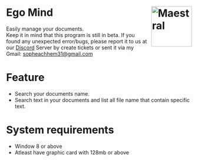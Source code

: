 # Ego Mind <img src="https://static.thenounproject.com/png/1399858-200.png" align="right" title="Maestral" width="110" height="110">
Easily manage your documents.  
Keep it in mind that this program is still in beta. If you found any unexpected error/bugs, please report it to us at our 
[Discord](https://discord.gg/jQebZhZ) Server by create tickets or sent it via my Gmail: sopheachhem31@gmail.com
# Feature
- Search your documents name.
- Search text in your documents and list all file name that contain specific text.
# System requirements
- Window 8 or above
- Atleast have graphic card with 128mb or above
